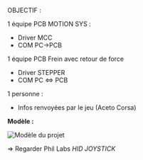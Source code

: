 OBJECTIF : 

1 équipe PCB MOTION SYS : 
  - Driver MCC
  - COM PC->PCB

1 équipe PCB Frein avec retour de force
  - Driver STEPPER
  - COM PC <=> PCB

1 personne :
 - Infos renvoyées par le jeu (Aceto Corsa)

**Modèle :**

![Modèle du projet](https://github.com/user-attachments/assets/3c108193-fe4b-43f5-b230-de242efd74a3)


 => Regarder Phil Labs *HID JOYSTICK*



 
